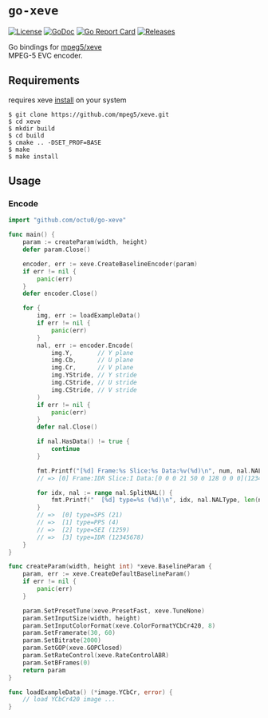 # `go-xeve`

[![License](https://img.shields.io/github/license/octu0/go-xeve)](https://github.com/octu0/go-xeve/blob/master/LICENSE)
[![GoDoc](https://godoc.org/github.com/octu0/go-xeve?status.svg)](https://godoc.org/github.com/octu0/go-xeve)
[![Go Report Card](https://goreportcard.com/badge/github.com/octu0/go-xeve)](https://goreportcard.com/report/github.com/octu0/go-xeve)
[![Releases](https://img.shields.io/github/v/release/octu0/go-xeve)](https://github.com/octu0/go-xeve/releases)

Go bindings for [mpeg5/xeve](https://github.com/mpeg5/xeve)  
MPEG-5 EVC encoder.

## Requirements

requires xeve [install](https://github.com/mpeg5/xeve#how-to-build) on your system

```
$ git clone https://github.com/mpeg5/xeve.git
$ cd xeve
$ mkdir build
$ cd build
$ cmake .. -DSET_PROF=BASE
$ make
$ make install
```

## Usage

### Encode

```go
import "github.com/octu0/go-xeve"

func main() {
	param := createParam(width, height)
	defer param.Close()

	encoder, err := xeve.CreateBaselineEncoder(param)
	if err != nil {
		panic(err)
	}
	defer encoder.Close()

	for {
		img, err := loadExampleData()
		if err != nil {
			panic(err)
		}
		nal, err := encoder.Encode(
			img.Y,       // Y plane
			img.Cb,      // U plane
			img.Cr,      // V plane
			img.YStride, // Y stride
			img.CStride, // U stride
			img.CStride, // V stride
		)
		if err != nil {
			panic(err)
		}
		defer nal.Close()

		if nal.HasData() != true {
			continue
		}

		fmt.Printf("[%d] Frame:%s Slice:%s Data:%v(%d)\n", num, nal.NALUnit, nal.Slice, nal.Data[0:10], len(nal.Data))
		// => [0] Frame:IDR Slice:I Data:[0 0 0 21 50 0 128 0 0 0](1234567)

		for idx, nal := range nal.SplitNAL() {
			fmt.Printf("  [%d] type=%s (%d)\n", idx, nal.NALType, len(nal.Data))
		}
		// =>  [0] type=SPS (21)
		// =>  [1] type=PPS (4)
		// =>  [2] type=SEI (1259)
		// =>  [3] type=IDR (12345678)
	}
}

func createParam(width, height int) *xeve.BaselineParam {
	param, err := xeve.CreateDefaultBaselineParam()
	if err != nil {
		panic(err)
	}

	param.SetPresetTune(xeve.PresetFast, xeve.TuneNone)
	param.SetInputSize(width, height)
	param.SetInputColorFormat(xeve.ColorFormatYCbCr420, 8)
	param.SetFramerate(30, 60)
	param.SetBitrate(2000)
	param.SetGOP(xeve.GOPClosed)
	param.SetRateControl(xeve.RateControlABR)
	param.SetBFrames(0)
	return param
}

func loadExampleData() (*image.YCbCr, error) {
	// load YCbCr420 image ...
}
```
